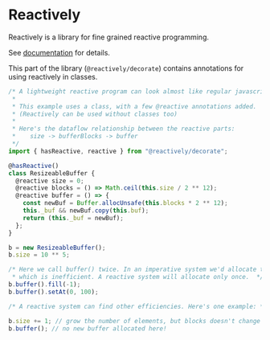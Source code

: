 # Reactively

Reactively is a library for fine grained reactive programming.

See [documentation](https://github.com/modderme123/reactively#readme])
for details.

This part of the library (`@reactively/decorate`)
contains annotations for using reactively in classes.

```jsx
/* A lightweight reactive program can look almost like regular javascript programming.
 *
 * This example uses a class, with a few @reactive annotations added.
 * (Reactively can be used without classes too)
 *
 * Here's the dataflow relationship between the reactive parts:
 *    size -> bufferBlocks -> buffer
 */
import { hasReactive, reactive } from "@reactively/decorate";

@hasReactive()
class ResizeableBuffer {
  @reactive size = 0;
  @reactive blocks = () => Math.ceil(this.size / 2 ** 12);
  @reactive buffer = () => {
    const newBuf = Buffer.allocUnsafe(this.blocks * 2 ** 12);
    this._buf && newBuf.copy(this.buf);
    return (this._buf = newBuf);
  };
}

b = new ResizeableBuffer();
b.size = 10 ** 5;

/* Here we call buffer() twice. In an imperative system we'd allocate twice
 * which is inefficient. A reactive system will allocate only once.  */
b.buffer().fill(-1);
b.buffer().setAt(0, 100);

/* A reactive system can find other efficiencies. Here's one example: */

b.size += 1; // grow the number of elements, but blocks doesn't change
b.buffer(); // no new buffer allocated here!
```